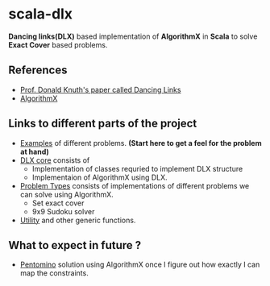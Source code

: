 # scala-dlx
**Dancing links(DLX)** based implementation of **AlgorithmX** in **Scala** to solve **Exact Cover** based problems.

## References
- [Prof. Donald Knuth's paper called Dancing Links](https://www.ocf.berkeley.edu/~jchu/publicportal/sudoku/0011047.pdf)
- [AlgorithmX](https://en.wikipedia.org/wiki/Knuth's_Algorithm_X)

## Links to different parts of the project
- [Examples](src/main/scala/examples) of different problems. **(Start here to get a feel for the problem at hand)**
- [DLX core](src/main/scala/dlx) consists of
  - Implementation of classes requried to implement DLX structure
  - Implementaion of AlgorithmX using DLX.
- [Problem Types](src/main/scala/problemtype) consists of implementations of different problems we can solve using AlgorithmX.
  - Set exact cover
  - 9x9 Sudoku solver
- [Utility](src/main/scala/util) and other generic functions.

## What to expect in future ?
- [Pentomino](https://en.wikipedia.org/wiki/Pentomino) solution using AlgorithmX once I figure out how exactly I can map the constraints.

